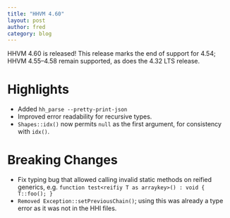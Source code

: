 ```yaml
---
title: "HHVM 4.60"
layout: post
author: fred
category: blog
---
```


HHVM 4.60 is released! This release marks the end of support for 4.54;
HHVM 4.55&ndash;4.58 remain supported, as does the 4.32 LTS release.

# Highlights

- Added `hh_parse --pretty-print-json`
- Improved error readability for recursive types.
- `Shapes::idx()` now permits `null` as the first argument, for consistency
  with `idx()`.

# Breaking Changes

- Fix typing bug that allowed calling invalid static methods on reified
  generics, e.g.
  `function test<reifiy T as arraykey>() : void { T::foo(); }`
- `Removed Exception::setPreviousChain()`; using this was already a type error
  as it was not in the HHI files.
